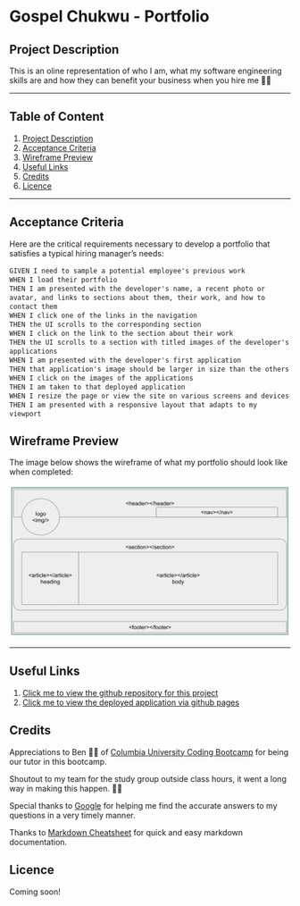 # Gospel Chukwu - Portfolio
## Project Description
This is an oline representation of who I am, what my software engineering skills are and how they can benefit your business when you hire me 🙌🏾

---

## Table of Content
1. [Project Description]()
2. [Acceptance Criteria]()
3. [Wireframe Preview]()
4. [Useful Links]()
5. [Credits]()
6. [Licence]()

---
## Acceptance Criteria

Here are the critical requirements necessary to develop a portfolio that satisfies a typical hiring manager’s needs:

```
GIVEN I need to sample a potential employee's previous work
WHEN I load their portfolio
THEN I am presented with the developer's name, a recent photo or avatar, and links to sections about them, their work, and how to contact them
WHEN I click one of the links in the navigation
THEN the UI scrolls to the corresponding section
WHEN I click on the link to the section about their work
THEN the UI scrolls to a section with titled images of the developer's applications
WHEN I am presented with the developer's first application
THEN that application's image should be larger in size than the others
WHEN I click on the images of the applications
THEN I am taken to that deployed application
WHEN I resize the page or view the site on various screens and devices
THEN I am presented with a responsive layout that adapts to my viewport
```

## Wireframe Preview

The image below shows the wireframe of what my portfolio should look like when completed:

![My portfolio webpage includes a header with my name and photo, a navigation bar, and section of cards with text and images in the middle of the page and a footer at the bottom.](./assets/images/portfolio-wireframe.png)

---
## Useful Links
1. [Click me to view the github repository for this project](https://github.com/Brondchux/hw2-my-portfolio)
2. [Click me to view the deployed application via github pages](https://brondchux.github.io/hw2-my-portfolio/)

## Credits
Appreciations to Ben 🙌🏾 of [Columbia University Coding Bootcamp](https://bootcamp.cvn.columbia.edu/coding/landing-ftpt/?s=Google-Brand&msg_cv_scta=4&msg_cv_stbn=1&msg_cv_fcta=1&dki=Learn%20Coding&pkw=%2Bcolumbia%20%2Bcoding%20%2Bbootcamp&pcrid=471112563836&pmt=b&utm_source=google&utm_medium=cpc&utm_campaign=GGL%7CCOLUMBIA-UNIVERSITY%7CSEM%7CCODING%7C-%7COFL%7CTIER-1%7CALL%7CBRD%7CBMM%7CCore%7CBootcamp&utm_term=%2Bcolumbia%20%2Bcoding%20%2Bbootcamp&s=google&k=%2Bcolumbia%20%2Bcoding%20%2Bbootcamp&utm_adgroupid=111600049635&utm_locationphysicalms=9067609&utm_matchtype=b&utm_network=g&utm_device=c&utm_content=471112563836&utm_placement=&gclid=CjwKCAjwlrqHBhByEiwAnLmYUA8CIItksRJF6IT6XMX8WOOJBO-jtCRkzXZhI2gvsZrFEpYdRXy54RoC6jQQAvD_BwE&gclsrc=aw.ds) for being our tutor in this bootcamp.

Shoutout to my team for the study group outside class hours, it went a long way in making this happen. 👍🏾

Special thanks to [Google](https://www.google.com) for helping me find the accurate answers to my questions in a very timely manner.

Thanks to [Markdown Cheatsheet](https://github.com/adam-p/markdown-here/wiki/Markdown-Cheatsheet) for quick and easy markdown documentation.

## Licence
Coming soon!